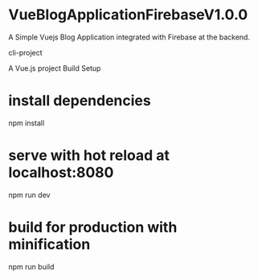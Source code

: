 # VueBlogApplicationFirebaseV1.0.0
A Simple Vuejs Blog Application integrated with Firebase at the backend.

cli-project

A Vue.js project
Build Setup

# install dependencies
npm install

# serve with hot reload at localhost:8080
npm run dev

# build for production with minification
npm run build
